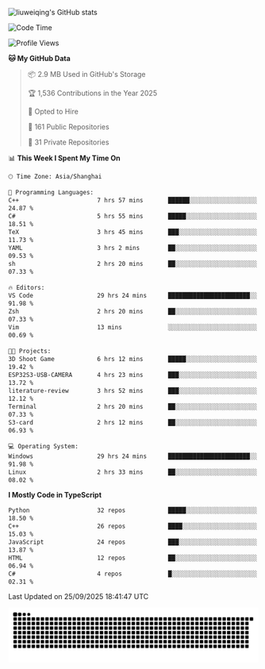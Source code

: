 ![liuweiqing's GitHub stats](https://github-readme-stats.vercel.app/api?username=14790897&show_icons=true&locale=cn&include_all_commits=true&count_private=true)

<!--START_SECTION:waka-->
![Code Time](http://img.shields.io/badge/Code%20Time-2%2C550%20hrs-blue)

![Profile Views](http://img.shields.io/badge/Profile%20Views-18-blue)

**🐱 My GitHub Data** 

> 📦 2.9 MB Used in GitHub's Storage 
 > 
> 🏆 1,536 Contributions in the Year 2025
 > 
> 💼 Opted to Hire
 > 
> 📜 161 Public Repositories 
 > 
> 🔑 31 Private Repositories 
 > 
📊 **This Week I Spent My Time On** 

```text
🕑︎ Time Zone: Asia/Shanghai

💬 Programming Languages: 
C++                      7 hrs 57 mins       ██████░░░░░░░░░░░░░░░░░░░   24.87 % 
C#                       5 hrs 55 mins       █████░░░░░░░░░░░░░░░░░░░░   18.51 % 
TeX                      3 hrs 45 mins       ███░░░░░░░░░░░░░░░░░░░░░░   11.73 % 
YAML                     3 hrs 2 mins        ██░░░░░░░░░░░░░░░░░░░░░░░   09.53 % 
sh                       2 hrs 20 mins       ██░░░░░░░░░░░░░░░░░░░░░░░   07.33 % 

🔥 Editors: 
VS Code                  29 hrs 24 mins      ███████████████████████░░   91.98 % 
Zsh                      2 hrs 20 mins       ██░░░░░░░░░░░░░░░░░░░░░░░   07.33 % 
Vim                      13 mins             ░░░░░░░░░░░░░░░░░░░░░░░░░   00.69 % 

🐱‍💻 Projects: 
3D Shoot Game            6 hrs 12 mins       █████░░░░░░░░░░░░░░░░░░░░   19.42 % 
ESP32S3-USB-CAMERA       4 hrs 23 mins       ███░░░░░░░░░░░░░░░░░░░░░░   13.72 % 
literature-review        3 hrs 52 mins       ███░░░░░░░░░░░░░░░░░░░░░░   12.12 % 
Terminal                 2 hrs 20 mins       ██░░░░░░░░░░░░░░░░░░░░░░░   07.33 % 
S3-card                  2 hrs 12 mins       ██░░░░░░░░░░░░░░░░░░░░░░░   06.93 % 

💻 Operating System: 
Windows                  29 hrs 24 mins      ███████████████████████░░   91.98 % 
Linux                    2 hrs 33 mins       ██░░░░░░░░░░░░░░░░░░░░░░░   08.02 % 
```

**I Mostly Code in TypeScript** 

```text
Python                   32 repos            █████░░░░░░░░░░░░░░░░░░░░   18.50 % 
C++                      26 repos            ████░░░░░░░░░░░░░░░░░░░░░   15.03 % 
JavaScript               24 repos            ███░░░░░░░░░░░░░░░░░░░░░░   13.87 % 
HTML                     12 repos            ██░░░░░░░░░░░░░░░░░░░░░░░   06.94 % 
C#                       4 repos             █░░░░░░░░░░░░░░░░░░░░░░░░   02.31 % 
```




 Last Updated on 25/09/2025 18:41:47 UTC
<!--END_SECTION:waka-->

<picture>
  <source media="(prefers-color-scheme: dark)" srcset="https://raw.githubusercontent.com/14790897/14790897/output/github-contribution-grid-snake-dark.svg" />
  <source media="(prefers-color-scheme: light)" srcset="https://raw.githubusercontent.com/14790897/14790897/output/github-contribution-grid-snake.svg" />
  <img alt="github-snake" src="https://raw.githubusercontent.com/14790897/14790897/output/github-contribution-grid-snake.svg" />
</picture>
